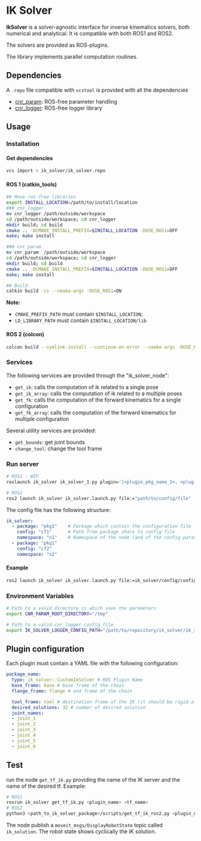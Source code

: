 # IK Solver

**IkSolver** is a solver-agnostic interface for inverse kinematics solvers, both numerical and analytical. It is compatible with both ROS1 and ROS2.

The solvers are provided as ROS-plugins.

The library implements parallel computation routines.

## Dependencies

A `.repo` file compatible with `vcstool` is provided with all the dependencies

- [cnr_param](https://github.com/CNR-STIIMA-IRAS/cnr_param): ROS-free parameter handling
- [cnr_logger](https://github.com/CNR-STIIMA-IRAS/cnr_logger.git): ROS-free logger library

## Usage

### Installation

#### Get dependencies
```bash
vcs import < ik_solver/ik_solver.repo
```

#### ROS 1 (catkin_tools)
```bash
## Move ros-free libraries
export INSTALL_LOCATION=/path/to/install/location
### cnr_logger
mv cnr_logger /path/outside/workspace
cd /path/outside/workspace; cd cnr_logger
mkdir build; cd build
cmake .. -DCMAKE_INSTALL_PREFIX=$INSTALL_LOCATION -DUSE_ROS1=OFF
make; make install

### cnr_param
mv cnr_param  /path/outside/workspace
cd /path/outside/workspace; cd cnr_logger
mkdir build; cd build
cmake .. -DCMAKE_INSTALL_PREFIX=$INSTALL_LOCATION -DUSE_ROS1=OFF
make; make install

## Build
catkin build -cs --cmake-args -DUSE_ROS1=ON
```
**Note:**
- `CMAKE_PREFIX_PATH` must contain `$INSTALL_LOCATION`;
- `LD_LIBRARY_PATH` must contain `$INSTALL_LOCATION/lib`

#### ROS 2 (colcon)
```bash
colcon build --symlink-install --continue-on-error --cmake-args -DUSE_ROS1=OFF
```

### Services

The following services are provided through the "ik_solver_node":

- `get_ik`: calls the computation of ik related to a single pose
- `get_ik_array`: calls the computation of ik related to a multiple poses
- `get_fk`: calls the computation of the forward kinematics for a single configuration
- `get_fk_array`: calls the computation of the forward kinematics for multiple configuration

Several utility services are provided:

- `get_bounds`: get joint bounds
- `change_tool`: change the tool frame

### Run server

```bash
# ROS1 : WIP
roslaunch ik_solver ik_solver_1.py plugin='[<plugin_pkg_name_1>, <plugin_pkg_name_2>, ...]' config='[<config_filename_plugin_1>, <config_filename_plugin_2>, ...]'
```

```bash
# ROS2
ros2 launch ik_solver ik_solver.launch.py file:="path/to/config/file"
```

The config file has the following structure:

```yaml
ik_solver:
  - package: "pkg1"    # Package which contain the configuration file
    config: "cf1"      # Path from package share to config file
    namespace: "n1"    # Namespace of the node (and of the config parameters)
  - package: "pkg1"
    config: "cf2"
    namespace: "n2"
```

#### Example
```bash
ros2 launch ik_solver ik_solver.launch.py file:=ik_solver/config/config_example.yaml
```

### Environment Variables
```bash
# Path to a valid directory in which save the parameters
export CNR_PARAM_ROOT_DIRECTORY="/tmp"

# Path to a valid cnr_logger config file
export IK_SOLVER_LOGGER_CONFIG_PATH="/path/to/repository/ik_solver/ik_solver/config/default_logger.yaml"
```

## Plugin configuration

Each plugin must contain a YAML file with the following configuration:

```yaml
package_name:
  type: ik_solver::CustomIkSolver # ROS Plugin Name
  base_frame: base # base frame of the chain
  flange_frame: flange # end frame of the chain

  tool_frame: tool # destination frame of the IK (it should be rigid attached to flange_frame)
  desired_solutions: 32 # number of desired solution
  joint_names:
  - joint_1
  - joint_2
  - joint_3
  - joint_4
  - joint_5
  - joint_6
```

## Test
run the node `get_tf_ik.py` providing the name of the IK server and the name of the desired tf. Example:
```bash
# ROS1
rosrun ik_solver get_tf_ik.py <plugin_name> <tf_name>
# ROS2
python3 <path_to_ik_solver_package>/scripts/get_tf_ik_ros2.py <plugin_name> <tf_name>
```
The node publish a `moveit_msgs/DisplayRobotState` topic called `ik_solution`. The robot state shows cyclically the IK solution.
